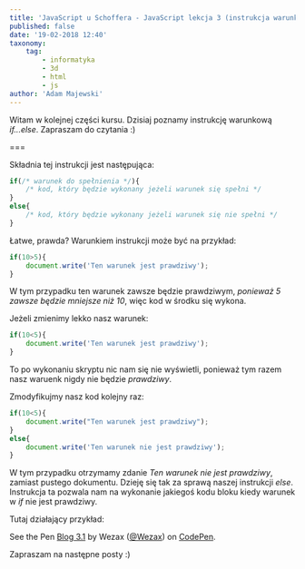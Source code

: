 ```yaml
---
title: 'JavaScript u Schoffera - JavaScript lekcja 3 (instrukcja warunkowa if...else) '
published: false
date: '19-02-2018 12:40'
taxonomy:
    tag:
        - informatyka
        - 3d
        - html
        - js
author: 'Adam Majewski'
---
```


Witam w kolejnej części kursu. Dzisiaj poznamy instrukcję warunkową _if...else_.
Zapraszam do czytania :)

===

Składnia tej instrukcji jest następująca:
```js
if(/* warunek do spełnienia */){
	/* kod, który będzie wykonany jeżeli warunek się spełni */
}
else{
	/* kod, który będzie wykonany jeżeli warunek się nie spełni */
}
```

Łatwe, prawda? Warunkiem instrukcji może być na przykład: 
```js
if(10>5){
	document.write('Ten warunek jest prawdziwy');
}
```
W tym przypadku ten warunek zawsze będzie prawdziwym, _ponieważ 5 zawsze będzie mniejsze niż 10_, więc kod w środku się wykona.

Jeżeli zmienimy lekko nasz warunek: 
```js
if(10<5){
	document.write('Ten warunek jest prawdziwy');
}
```

To po wykonaniu skryptu nic nam się nie wyświetli, ponieważ tym razem nasz waruenk nigdy nie będzie _prawdziwy_.

Zmodyfikujmy nasz kod kolejny raz:
```js
if(10<5){
	document.write("Ten warunek jest prawdziwy");
}
else{
	document.write('Ten warunek nie jest prawdziwy');
}
```
W tym przypadku otrzymamy zdanie _Ten warunek nie jest prawdziwy_, zamiast pustego dokumentu. Dzieję się tak za sprawą naszej instrukcji _else_. Instrukcja ta pozwala nam na wykonanie jakiegoś kodu bloku kiedy warunek w _if_ nie jest prawdziwy.

Tutaj działający przykład:

<p data-height="265" data-theme-id="0" data-slug-hash="zRbavJ" data-default-tab="js,result" data-user="Wezax" data-embed-version="2" data-pen-title="Blog 3.1" class="codepen">See the Pen <a href="https://codepen.io/Wezax/pen/zRbavJ/">Blog 3.1</a> by Wezax (<a href="https://codepen.io/Wezax">@Wezax</a>) on <a href="https://codepen.io">CodePen</a>.</p>
<script async src="https://static.codepen.io/assets/embed/ei.js"></script>

Zapraszam na następne posty :)

